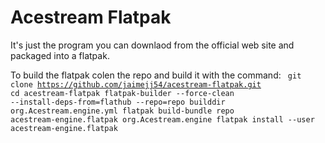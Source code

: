 # Acestream Flatpak
It's just the program you can downlaod from the official web site and packaged into a flatpak.

To build the flatpak colen the repo and build it with the command:
<code>
git clone https://github.com/jaimejj54/acestream-flatpak.git
cd acestream-flatpak
flatpak-builder --force-clean --install-deps-from=flathub --repo=repo builddir org.Acestream.engine.yml
flatpak build-bundle repo acestream-engine.flatpak org.Acestream.engine
flatpak install --user acestream-engine.flatpak
<code>
